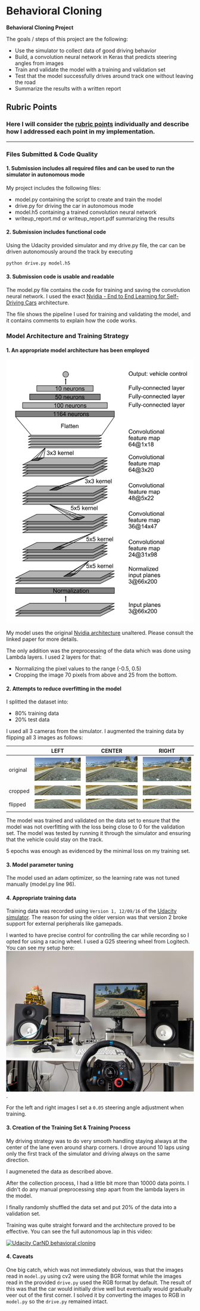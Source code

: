 # **Behavioral Cloning** 

**Behavioral Cloning Project**

The goals / steps of this project are the following:
* Use the simulator to collect data of good driving behavior
* Build, a convolution neural network in Keras that predicts steering angles from images
* Train and validate the model with a training and validation set
* Test that the model successfully drives around track one without leaving the road
* Summarize the results with a written report


[//]: # (Image References)

[model]: ./examples/model.png "Model Visualization"
[center]: ./examples/center.jpg "Center Image"
[center_cropped]: ./examples/center_cropped.jpg "Center Image Cropped"
[center_cropped_flipped]: ./examples/center_cropped_flipped.jpg "Center Image Flipped"
[left]: ./examples/left.jpg "Left Image"
[left_cropped]: ./examples/left_cropped.jpg "Left Image Cropped"
[left_cropped_flipped]: ./examples/left_cropped_flipped.jpg "Left Image Flipped"
[right]: ./examples/right.jpg "Right Image"
[right_cropped]: ./examples/right_cropped.jpg "Flipped Image Cropped"
[right_cropped_flipped]: ./examples/right_cropped_flipped.jpg "Flipped Image Flipped"
[steering_wheel]: ./examples/steering_wheel.jpg "Steering wheel"

## Rubric Points
### Here I will consider the [rubric points](https://review.udacity.com/#!/rubrics/432/view) individually and describe how I addressed each point in my implementation.  

---
### Files Submitted & Code Quality

#### 1. Submission includes all required files and can be used to run the simulator in autonomous mode

My project includes the following files:
* model.py containing the script to create and train the model
* drive.py for driving the car in autonomous mode
* model.h5 containing a trained convolution neural network 
* writeup_report.md or writeup_report.pdf summarizing the results

#### 2. Submission includes functional code
Using the Udacity provided simulator and my drive.py file, the car can be driven autonomously around the track by executing 
```sh
python drive.py model.h5
```

#### 3. Submission code is usable and readable

The model.py file contains the code for training and saving the convolution neural network. I used the exact [Nvidia - End to End Learning for Self-Driving Cars](https://images.nvidia.com/content/tegra/automotive/images/2016/solutions/pdf/end-to-end-dl-using-px.pdf) architecture.

The file shows the pipeline I used for training and validating the model, and it contains comments to explain how the code works.

### Model Architecture and Training Strategy

#### 1. An appropriate model architecture has been employed

![alt text][model]

My model uses the original [Nvidia architecture](https://images.nvidia.com/content/tegra/automotive/images/2016/solutions/pdf/end-to-end-dl-using-px.pdf) unaltered. Please consult the linked paper for more details.

The only addition was the preprocessing of the data which was done using Lambda layers. I used 2 layers for that:
- Normalizing the pixel values to the range (-0.5, 0.5)
- Cropping the image 70 pixels from above and 25 from the bottom.

#### 2. Attempts to reduce overfitting in the model

I splitted the dataset into: 
- 80% training data
- 20% test data

I used all 3 cameras from the simulator. I augmented the training data by flipping all 3 images as follows:

|   | LEFT | CENTER | RIGHT|
|---|---|---|---|
|original | ![alt text][left]  | ![alt text][center]  | ![alt text][right]  |
|cropped| ![alt text][left_cropped]   | ![alt text][center_cropped]  | ![alt text][right_cropped]  |
|flipped| ![alt text][left_cropped_flipped]   | ![alt text][center_cropped_flipped]  | ![alt text][right_cropped_flipped]  |

The model was trained and validated on the data set to ensure that the model was not overfitting with the loss being close to 0 for the validation set. The model was tested by running it through the simulator and ensuring that the vehicle could stay on the track.

5 epochs was enough as evidenced by the minimal loss on my training set.

#### 3. Model parameter tuning

The model used an adam optimizer, so the learning rate was not tuned manually (model.py line 96).

#### 4. Appropriate training data

Training data was recorded using `Version 1, 12/09/16` of the [Udacity simulator](https://github.com/udacity/self-driving-car-sim). The reason for using the older version was that version 2 broke support for external peripherals like gamepads. 

I wanted to have precise control for controlling the car while recording so I opted for using a racing wheel. I used a G25 steering wheel from Logitech. You can see my setup here:
![alt text][steering_wheel].

For the left and right images I set a `0.05` steering angle adjustment when training.

#### 3. Creation of the Training Set & Training Process

My driving strategy was to do very smooth handling staying always at the center of the lane even around sharp corners. I drove around 10 laps using only the first track of the simulator and driving always on the same direction.

I augmeneted the data as described above.

After the collection process, I had a little bit more than 10000 data points. I didn't do any manual preprocessing step apart from the lambda layers in the model.

I finally randomly shuffled the data set and put 20% of the data into a validation set.

Training was quite straight forward and the architecture proved to be effective. You can see the full autonomous lap in this video:

[![Udacity CarND behavioral cloning](https://img.youtube.com/vi/lH0CI_rb8Z0/0.jpg)](https://www.youtube.com/watch?v=lH0CI_rb8Z0)


#### 4. Caveats 

One big catch, which was not immediately obvious, was that the images read in `model.py` using cv2 were using the BGR format while the images read in the provided `drive.py` used the RGB format by default. The result of this was that the car would initially drive well but eventually would gradually veer out of the first corner. I solved it by converting the images to RGB in `model.py` so the `drive.py` remained intact.
